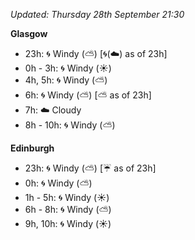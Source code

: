 *Updated: Thursday 28th September 21:30*

**Glasgow**

* 23h: :cyclone: Windy (:partly_sunny:) [:cyclone:(:cloud:) as of 23h]
* 0h - 3h: :cyclone: Windy (:sunny:)
* 4h, 5h: :cyclone: Windy (:partly_sunny:)
* 6h: :cyclone: Windy (:partly_sunny:) [:partly_sunny: as of 23h]
* 7h: :cloud: Cloudy
* 8h - 10h: :cyclone: Windy (:partly_sunny:)

**Edinburgh**

* 23h: :cyclone: Windy (:partly_sunny:) [:umbrella: as of 23h]
* 0h: :cyclone: Windy (:partly_sunny:)
* 1h - 5h: :cyclone: Windy (:sunny:)
* 6h - 8h: :cyclone: Windy (:partly_sunny:)
* 9h, 10h: :cyclone: Windy (:sunny:)
